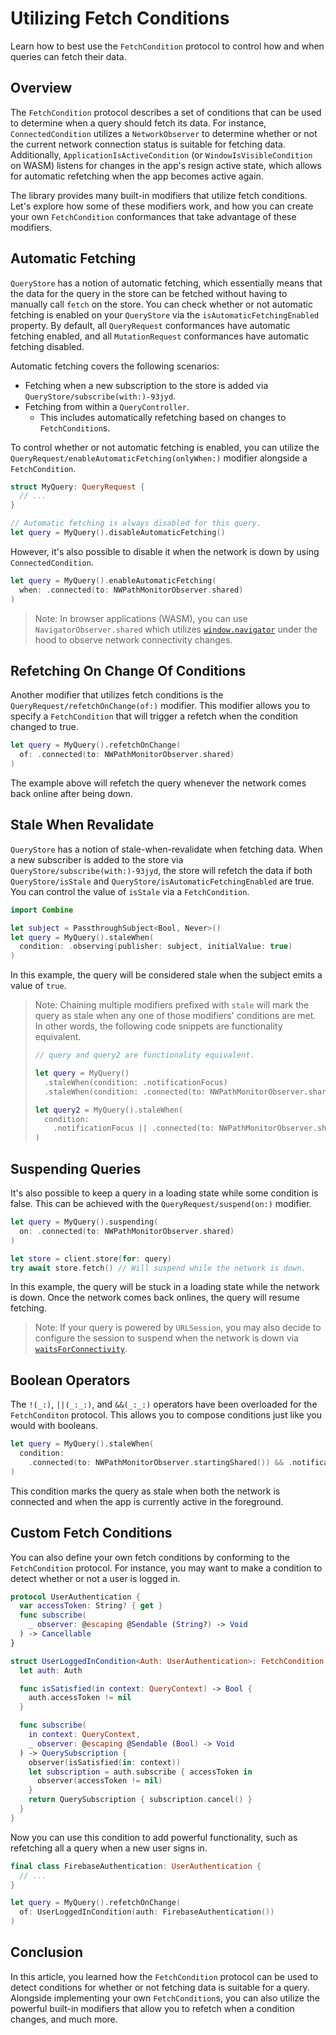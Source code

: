 # Utilizing Fetch Conditions

Learn how to best use the ``FetchCondition`` protocol to control how and when queries can fetch their data.

## Overview

The `FetchCondition` protocol describes a set of conditions that can be used to determine when a query should fetch its data. For instance, ``ConnectedCondition`` utilizes a ``NetworkObserver`` to determine whether or not the current network connection status is suitable for fetching data. Additionally, ``ApplicationIsActiveCondition`` (or `WindowIsVisibleCondition` on WASM) listens for changes in the app's resign active state, which allows for automatic refetching when the app becomes active again.

The library provides many built-in modifiers that utilize fetch conditions. Let's explore how some of these modifiers work, and how you can create your own `FetchCondition` conformances that take advantage of these modifiers.

## Automatic Fetching

``QueryStore`` has a notion of automatic fetching, which essentially means that the data for the query in the store can be fetched without having to manually call `fetch` on the store. You can check whether or not automatic fetching is enabled on your `QueryStore` via the `isAutomaticFetchingEnabled` property. By default, all ``QueryRequest`` conformances have automatic fetching enabled, and all ``MutationRequest`` conformances have automatic fetching disabled.

Automatic fetching covers the following scenarios:
- Fetching when a new subscription to the store is added via ``QueryStore/subscribe(with:)-93jyd``.
- Fetching from within a ``QueryController``.
  - This includes automatically refetching based on changes to `FetchCondition`s.

To control whether or not automatic fetching is enabled, you can utilize the ``QueryRequest/enableAutomaticFetching(onlyWhen:)`` modifier alongside a `FetchCondition`.

```swift
struct MyQuery: QueryRequest {
  // ...
}

// Automatic fetching is always disabled for this query.
let query = MyQuery().disableAutomaticFetching()
```

However, it's also possible to disable it when the network is down by using `ConnectedCondition`.

```swift
let query = MyQuery().enableAutomaticFetching(
  when: .connected(to: NWPathMonitorObserver.shared)
)
```

> Note: In browser applications (WASM), you can use `NavigatorObserver.shared` which utilizes [`window.navigator`](https://developer.mozilla.org/en-US/docs/Web/API/Navigator) under the hood to observe network connectivity changes.

## Refetching On Change Of Conditions

Another modifier that utilizes fetch conditions is the ``QueryRequest/refetchOnChange(of:)`` modifier. This modifier allows you to specify a `FetchCondition` that will trigger a refetch when the condition changed to true.

```swift
let query = MyQuery().refetchOnChange(
  of: .connected(to: NWPathMonitorObserver.shared)
)
```

The example above will refetch the query whenever the network comes back online after being down.

## Stale When Revalidate

`QueryStore` has a notion of stale-when-revalidate when fetching data. When a new subscriber is added to the store via ``QueryStore/subscribe(with:)-93jyd``, the store will refetch the data if both ``QueryStore/isStale`` and ``QueryStore/isAutomaticFetchingEnabled`` are true. You can control the value of `isStale` via a `FetchCondition`.

```swift
import Combine

let subject = PassthroughSubject<Bool, Never>()
let query = MyQuery().staleWhen(
  condition: .observing(publisher: subject, initialValue: true)
)
```

In this example, the query will be considered stale when the subject emits a value of `true`.

> Note: Chaining multiple modifiers prefixed with `stale` will mark the query as stale when any one of those modifiers' conditions are met. In other words, the following code snippets are functionality equivalent.
> ```swift
> // query and query2 are functionality equivalent.
>
> let query = MyQuery()
>   .staleWhen(condition: .notificationFocus)
>   .staleWhen(condition: .connected(to: NWPathMonitorObserver.shared))
>
> let query2 = MyQuery().staleWhen(
>   condition:
>     .notificationFocus || .connected(to: NWPathMonitorObserver.shared)
> )
> ```

## Suspending Queries

It's also possible to keep a query in a loading state while some condition is false. This can be achieved with the ``QueryRequest/suspend(on:)`` modifier.

```swift
let query = MyQuery().suspending(
  on: .connected(to: NWPathMonitorObserver.shared)
)

let store = client.store(for: query)
try await store.fetch() // Will suspend while the network is down.
```

In this example, the query will be stuck in a loading state while the network is down. Once the network comes back onlines, the query will resume fetching.

> Note: If your query is powered by `URLSession`, you may also decide to configure the session to suspend when the network is down via [`waitsForConnectivity`](https://developer.apple.com/documentation/foundation/urlsessionconfiguration/2908812-waitsforconnectivity).

## Boolean Operators

The ``!(_:)``, ``||(_:_:)``, and ``&&(_:_:)`` operators have been overloaded for the `FetchConditon` protocol. This allows you to compose conditions just like you would with booleans.

```swift
let query = MyQuery().staleWhen(
  condition:
    .connected(to: NWPathMonitorObserver.startingShared()) && .notificationFocus
)
```

This condition marks the query as stale when both the network is connected and when the app is currently active in the foreground.

## Custom Fetch Conditions

You can also define your own fetch conditions by conforming to the `FetchCondition` protocol. For instance, you may want to make a condition to detect whether or not a user is logged in.

```swift
protocol UserAuthentication {
  var accessToken: String? { get }
  func subscribe(
    _ observer: @escaping @Sendable (String?) -> Void
  ) -> Cancellable
}

struct UserLoggedInCondition<Auth: UserAuthentication>: FetchCondition {
  let auth: Auth

  func isSatisfied(in context: QueryContext) -> Bool {
    auth.accessToken != nil
  }

  func subscribe(
    in context: QueryContext,
    _ observer: @escaping @Sendable (Bool) -> Void
  ) -> QuerySubscription {
    observer(isSatisfied(in: context))
    let subscription = auth.subscribe { accessToken in
      observer(accessToken != nil)
    }
    return QuerySubscription { subscription.cancel() }
  }
}
```

Now you can use this condition to add powerful functionality, such as refetching all a query when a new user signs in.

```swift
final class FirebaseAuthentication: UserAuthentication {
  // ...
}

let query = MyQuery().refetchOnChange(
  of: UserLoggedInCondition(auth: FirebaseAuthentication())
)
```

## Conclusion

In this article, you learned how the `FetchCondition` protocol can be used to detect conditions for whether or not fetching data is suitable for a query. Alongside implementing your own `FetchCondition`s, you can also utilize the powerful built-in modifiers that allow you to refetch when a condition changes, and much more.
